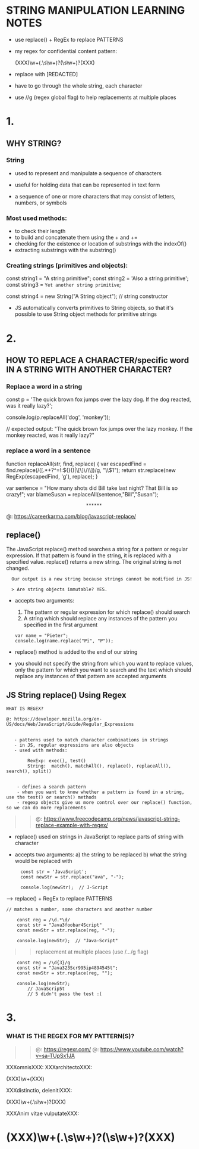 # STRING MANIPULATION LEARNING NOTES

- use replace() + RegEx to replace PATTERNS
- my regex for confidential content pattern: 

     (XXX)\w+(.\s\w+)?(\s\w+)?(XXX)

- replace with [REDACTED]

- have to go through the whole string, each character
- use //g (regex global flag) to help replacements at multiple places




# 1. 

  ## WHY STRING?


### String

  - used to represent and manipulate a sequence of characters
  - useful for holding data that can be represented in text form

  - a sequence of one or more characters that may consist of letters, numbers, or symbols


### Most used methods:

  - to check their length
  - to build and concatenate them using the + and +=
  - checking for the existence or location of substrings with the indexOf()
  - extracting substrings with the substring()


### Creating strings (primitives and objects): 

  const string1 = "A string primitive";
  const string2 = 'Also a string primitive';
  const string3 = `Yet another string primitive`;

  const string4 = new String("A String object");   // string constructor

  * JS automatically converts primitives to String objects, so that it's possible to use String object methods for primitive strings



# 2. 

  ## HOW TO REPLACE A CHARACTER/specific word IN A STRING WITH ANOTHER CHARACTER?


  ### Replace a word in a string

  const p = 'The quick brown fox jumps over the lazy dog. If the dog reacted, was it really lazy?';

  console.log(p.replaceAll('dog', 'monkey'));

  // expected output: "The quick brown fox jumps over the lazy monkey. If the monkey reacted, was it really lazy?"


  ### replace a word in a sentence

  function replaceAll(str, find, replace) {
    var escapedFind = find.replace(/([.*+?^=!:${}()|\[\]\/\\])/g, "\\$1");
    return str.replace(new RegExp(escapedFind, 'g'), replace);
  }

  var sentence = "How many shots did Bill take last night? That Bill is so crazy!";
  var blameSusan = replaceAll(sentence,"Bill","Susan"); 


                                  ****** 



@: https://careerkarma.com/blog/javascript-replace/

  ## replace()

  The JavaScript replace() method searches a string for a pattern or regular expression.
  If that pattern is found in the string, it is replaced with a specified value. replace() returns a new string.
  The original string is not changed.

      Our output is a new string because strings cannot be modified in JS!
      
      > Are string objects immutable? YES.

  - accepts two arguments:

      1. The pattern or regular expression for which replace() should search
      2. A string which should replace any instances of the pattern you specified in the first argument

        var name = "Pieter";
        console.log(name.replace("Pi", "P"));


  - replace() method is added to the end of our string  
  - you should not specify the string from which you want to replace values, only the pattern for which you want to search and the text which should replace any instances of that pattern are accepted arguments



  ## JS String replace() Using Regex

    WHAT IS REGEX?

    @: https://developer.mozilla.org/en-US/docs/Web/JavaScript/Guide/Regular_Expressions


       - patterns used to match character combinations in strings
       - in JS, regular expressions are also objects
       - used with methods: 

            RexExp: exec(), test()
            String:  match(), matchAll(), replace(), replaceAll(), search(), split()


        - defines a search pattern
        - when you want to know whether a pattern is found in a string, use the test() or search() methods
        - regexp objects give us more control over our replace() function, so we can do more replacements




>> @: https://www.freecodecamp.org/news/javascript-string-replace-example-with-regex/

  - replace() used on strings in JavaScript to replace parts of string with character
  - accepts two arguments: 
        a) the string to be replaced
        b) what the string would be replaced with

          const str = 'JavaScript';
          const newStr = str.replace("ava", "-");

          console.log(newStr);  // J-Script


--> replace() + RegEx to replace PATTERNS

    // matches a number, some characters and another number

        const reg = /\d.*\d/
        const str = "Java3foobar4Script"
        const newStr = str.replace(reg, "-");

        console.log(newStr);  // "Java-Script"


>> replacement at multiple places (use /.../g flag)

        const reg = /\d{3}/g
        const str = "Java323Scr995ip4894545t";
        const newStr = str.replace(reg, "");

        console.log(newStr);
            // JavaScrip5t
            // 5 didn't pass the test :(




# 3. 

 ### WHAT IS THE REGEX FOR MY PATTERN(S)? 
  

>>  @: https://regexr.com/
>>  @: https://www.youtube.com/watch?v=sa-TUpSx1JA



XXXomnisXXX:
XXXarchitectoXXX:

  (XXX)\w+(XXX)

XXXdistinctio, delenitiXXX:

  (XXX)\w+(.\s\w+)?(XXX)

XXXAnim vitae vulputateXXX:

# (XXX)\w+(.\s\w+)?(\s\w+)?(XXX)